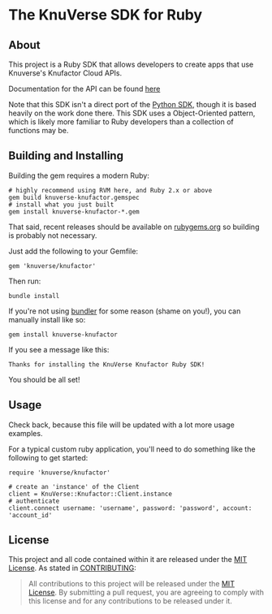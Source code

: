 The KnuVerse SDK for Ruby
====================

About
----
This project is a Ruby SDK that allows developers to create apps that use Knuverse's Knufactor Cloud APIs.

Documentation for the API can be found [here](https://cloud.knuverse.com/docs/)

Note that this SDK isn't a direct port of the [Python SDK](https://github.com/KnuVerse/knuverse-sdk-python), though it is based heavily on the work done there. This SDK uses a Object-Oriented pattern, which is likely more familiar to Ruby developers than a collection of functions may be.

Building and Installing
----
Building the gem requires a modern Ruby:

    # highly recommend using RVM here, and Ruby 2.x or above
    gem build knuverse-knufactor.gemspec
    # install what you just built
    gem install knuverse-knufactor-*.gem

That said, recent releases should be available on [rubygems.org](https://rubygems.org/) so building is probably not necessary.

Just add the following to your Gemfile:

    gem 'knuverse/knufactor'

Then run:

    bundle install

If you're not using [bundler](http://bundler.io/) for some reason (shame on you!), you can manually install like so:

    gem install knuverse-knufactor

If you see a message like this:

    Thanks for installing the KnuVerse Knufactor Ruby SDK!

You should be all set!

Usage
------
Check back, because this file will be updated with a lot more usage examples.

For a typical custom ruby application, you'll need to do something like the following to get started:

    require 'knuverse/knufactor'
    
    # create an 'instance' of the Client
    client = KnuVerse::Knufactor::Client.instance
    # authenticate
    client.connect username: 'username', password: 'password', account: 'account_id'

License
-------
This project and all code contained within it are released under the [MIT License](https://opensource.org/licenses/MIT). As stated in [CONTRIBUTING](CONTRIBUTING.md):

> All contributions to this project will be released under the [MIT License](https://opensource.org/licenses/MIT). By submitting a pull request, you are agreeing to comply with this license and for any contributions to be released under it.
